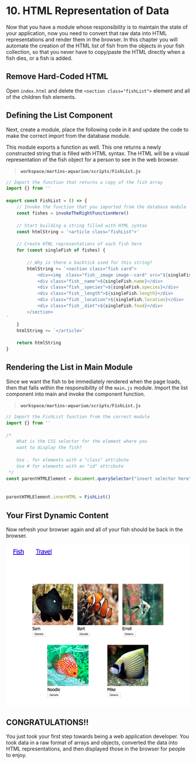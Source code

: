 # 10. HTML Representation of Data

Now that you have a module whose responsibility is to maintain the state of your application, now you need to convert that raw data into HTML representations and render them in the browser. In this chapter you will automate the creation of the HTML list of fish from the objects in your fish collection, so that you never have to copy/paste the HTML directly when a fish dies, or a fish is added.

## Remove Hard-Coded HTML

Open `index.html` and delete the `<section class="fishList">` element and all of the children fish elements.

## Defining the List Component

Next, create a module, place the following code in it and update the code to make the correct import from the database module.

This module exports a function as well. This one returns a newly constructed string that is filled with HTML syntax. The HTML will be a visual representation of the fish object for a person to see in the web browser.

> **`workspace/martins-aquarium/scripts/FishList.js`**

```js
// Import the function that returns a copy of the fish array
import {} from ''

export const FishList = () => {
    // Invoke the function that you imported from the database module
    const fishes = invokeTheRightFunctionHere()

    // Start building a string filled with HTML syntax
    const htmlString = '<article class="fishList">'

    // Create HTNL representations of each fish here
    for (const singleFish of fishes) {

        // Why is there a backtick used for this string?
        htmlString += `<section class="fish card">
            <div><img  class="fish__image image--card" src="${singleFish.image}" /></div>
            <div class="fish__name">${singleFish.name}</div>
            <div class="fish__species">${singleFish.species}</div>
            <div class="fish__length">${singleFish.length}</div>
            <div class="fish__location">${singleFish.location}</div>
            <div class="fish__diet">${singleFish.food}</div>
        </section>
`
    }
    htmlString += `</article>`

    return htmlString
}
```

## Rendering the List in Main Module

Since we want the fish to be immediately rendered when the page loads, then that falls within the responsibility of the `main.js` module. Import the list component into main and invoke the component function.

> **`workspace/martins-aquarium/scripts/FishList.js`**

```js
// Import the FishList function from the correct module
import {} from ''

/*
    What is the CSS selector for the element where you
    want to display the fish?

    Use . for elements with a "class" attribute
    Use # for elements with an "id" attribute
 */
const parentHTMLElement = document.querySelector("insert selector here")


parentHTMLElement.innerHTML = FishList()
```

## Your First Dynamic Content

Now refresh your browser again and all of your fish should be back in the browser.

![dynamically rendered fish components](./images/fish-list-with-for-loop.png)

## CONGRATULATIONS!!

You just took your first step towards being a web application developer. You took data in a raw format of arrays and objects, converted the data into HTML representations, and then displayed those in the browser for people to enjoy.
